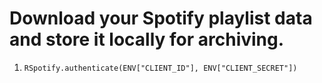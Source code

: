 # Download your Spotify playlist data and store it locally for archiving.

1. `RSpotify.authenticate(ENV["CLIENT_ID"], ENV["CLIENT_SECRET"])`

